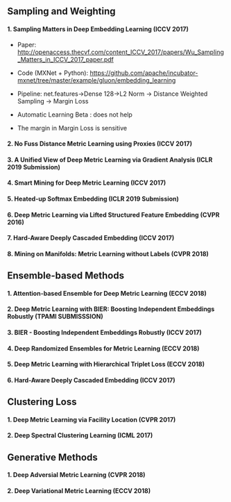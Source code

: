 ## Sampling and Weighting
#### 1. Sampling Matters in Deep Embedding Learning (ICCV 2017)
* Paper: http://openaccess.thecvf.com/content_ICCV_2017/papers/Wu_Sampling_Matters_in_ICCV_2017_paper.pdf

* Code (MXNet + Python): https://github.com/apache/incubator-mxnet/tree/master/example/gluon/embedding_learning

* Pipeline: net.features->Dense 128->L2 Norm -> Distance Weighted Sampling -> Margin Loss

* Automatic Learning Beta : does not help

* The margin in Margin Loss is sensitive

#### 2. No Fuss Distance Metric Learning using Proxies (ICCV 2017)

#### 3. A Unified View of Deep Metric Learning via Gradient Analysis (ICLR 2019 Submission)

#### 4. Smart Mining for Deep Metric Learning (ICCV 2017)

#### 5. Heated-up Softmax Embedding (ICLR 2019 Submission)

#### 6. Deep Metric Learning via Lifted Structured Feature Embedding (CVPR 2016)

#### 7. Hard-Aware Deeply Cascaded Embedding (ICCV 2017)

#### 8. Mining on Manifolds: Metric Learning without Labels (CVPR 2018)


## Ensemble-based Methods
#### 1. Attention-based Ensemble for Deep Metric Learning (ECCV 2018)
#### 2. Deep Metric Learning with BIER: Boosting Independent Embeddings Robustly (TPAMI SUBMISSSION)
#### 3. BIER - Boosting Independent Embeddings Robustly (ICCV 2017)
#### 4. Deep Randomized Ensembles for Metric Learning (ECCV 2018)
#### 5. Deep Metric Learning with Hierarchical Triplet Loss (ECCV 2018)
#### 6. Hard-Aware Deeply Cascaded Embedding (ICCV 2017)


## Clustering Loss
#### 1. Deep Metric Learning via Facility Location (CVPR 2017)
#### 2. Deep Spectral Clustering Learning (ICML 2017)

## Generative Methods
#### 1. Deep Adversial Metric Learning (CVPR 2018)
#### 2. Deep Variational Metric Learning (ECCV 2018)



